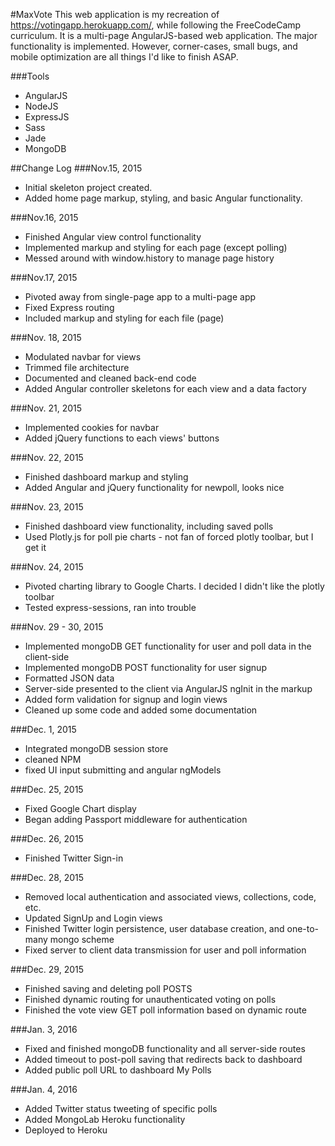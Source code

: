 #MaxVote
This web application is my recreation of https://votingapp.herokuapp.com/, while following
the FreeCodeCamp curriculum. It is a multi-page AngularJS-based web application. The major
functionality is implemented. However, corner-cases, small bugs, and mobile optimization are
all things I'd like to finish ASAP.

###Tools
  * AngularJS
  * NodeJS
  * ExpressJS
  * Sass
  * Jade
  * MongoDB

##Change Log
###Nov.15, 2015
  * Initial skeleton project created.
  * Added home page markup, styling, and basic Angular functionality.

###Nov.16, 2015
  * Finished Angular view control functionality
  * Implemented markup and styling for each page (except polling)
  * Messed around with window.history to manage page history

###Nov.17, 2015
  * Pivoted away from single-page app to a multi-page app
  * Fixed Express routing
  * Included markup and styling for each file (page)

###Nov. 18, 2015
  * Modulated navbar for views
  * Trimmed file architecture
  * Documented and cleaned back-end code
  * Added Angular controller skeletons for each view and a data factory

###Nov. 21, 2015
  * Implemented cookies for navbar
  * Added jQuery functions to each views' buttons

###Nov. 22, 2015
  * Finished dashboard markup and styling
  * Added Angular and jQuery functionality for newpoll, looks nice

###Nov. 23, 2015
  * Finished dashboard view functionality, including saved polls
  * Used Plotly.js for poll pie charts - not fan of forced plotly toolbar, but I get it

###Nov. 24, 2015
  * Pivoted charting library to Google Charts. I decided I didn't like the plotly toolbar
  * Tested express-sessions, ran into trouble

###Nov. 29 - 30, 2015
  * Implemented mongoDB GET functionality for user and poll data in the client-side
  * Implemented mongoDB POST functionality for user signup
  * Formatted JSON data
  * Server-side presented to the client via AngularJS ngInit in the markup
  * Added form validation for signup and login views
  * Cleaned up some code and added some documentation

###Dec. 1, 2015
  * Integrated mongoDB session store
  * cleaned NPM
  * fixed UI input submitting and angular ngModels

###Dec. 25, 2015
  * Fixed Google Chart display
  * Began adding Passport middleware for authentication

###Dec. 26, 2015
  * Finished Twitter Sign-in

###Dec. 28, 2015
  * Removed local authentication and associated views, collections, code, etc.
  * Updated SignUp and Login views
  * Finished Twitter login persistence, user database creation, and one-to-many mongo scheme
  * Fixed server to client data transmission for user and poll information

###Dec. 29, 2015
  * Finished saving and deleting poll POSTS
  * Finished dynamic routing for unauthenticated voting on polls
  * Finished the vote view GET poll information based on dynamic route

###Jan. 3, 2016
  * Fixed and finished mongoDB functionality and all server-side routes
  * Added timeout to post-poll saving that redirects back to dashboard
  * Added public poll URL to dashboard My Polls

###Jan. 4, 2016
  * Added Twitter status tweeting of specific polls
  * Added MongoLab Heroku functionality
  * Deployed to Heroku
